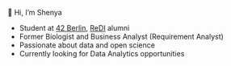 👋 Hi, I’m Shenya

- Student at [42 Berlin](https://github.com/42Berlin), [ReDI](https://github.com/ReDI-School) alumni
- Former Biologist and Business Analyst (Requirement Analyst)
- Passionate about data and open science
- Currently looking for Data Analytics opportunities
